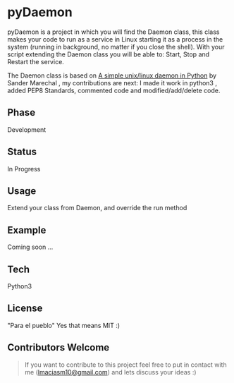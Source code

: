 pyDaemon
=========

pyDaemon is a project in which you will find the Daemon class, this class
makes your code to run as a service in Linux starting it as a process in the
system (running in background, no matter if you close the shell). With your
script extending the Daemon class you will be able to: Start, Stop and Restart
the service.

The Daemon class is based on [A simple unix/linux daemon in Python] by Sander
Marechal , my contributions are next: I made it work in python3 , added PEP8
Standards, commented code and modified/add/delete code.


Phase
----

Development

Status
----

In Progress

Usage
----

Extend your class from Daemon, and override the run method

Example
----
Coming soon ...


Tech
------

Python3


License
-----
"Para el pueblo"
Yes that means MIT :)


Contributors Welcome
----
> If you want to contribute to this project feel free to
> put in contact with me (lmaciasm10@gmail.com) and lets discuss
> your ideas :)


[A simple unix/linux daemon in Python]:www.jejik.com/articles/2007/02/a_simple_unix_linux_daemon_in_python/
